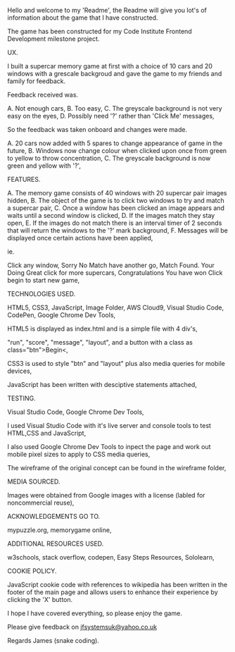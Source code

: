 
Hello and welcome to my 'Readme', the Readme will give you lot's of information about the game that I have constructed.

The game has been constructed for my Code Institute Frontend Development milestone project.

UX.

I built a supercar memory game at first with a choice of 10 cars and 20 windows with a grescale backgroud and gave the game to my friends and family for feedback.

Feedback received was.

A. Not enough cars,
B. Too easy,
C. The greyscale background is not very easy on the eyes,
D. Possibly need '?' rather than 'Click Me' messages,

So the feedback was taken onboard and changes were made.

A. 20 cars now added with 5 spares to change appearance of game in the future,
B. Windows now change colour when clicked upon once from green to yellow to throw concentration,
C. The greyscale background is now green and yellow with '?',


FEATURES.

A. The memory game consists of 40 windows with 20 supercar pair images hidden,
B. The object of the game is to click two windows to try and match a supercar pair,
C. Once a window has been clicked an image appears and waits until a second window is clicked,
D. If the images match they stay open,
E. If the images do not match there is an interval timer of 2 seconds that will return the windows to the '?' mark background,
F. Messages will be displayed once certain actions have been applied,

ie.

Click any window,
Sorry No Match have another go,
Match Found. Your Doing Great click for more supercars,
Congratulations You have won Click begin to start new game,


TECHNOLOGIES USED.

HTML5,
CSS3,
JavaScript,
Image Folder,
AWS Cloud9,
Visual Studio Code,
CodePen,
Google Chrome Dev Tools,

HTML5 is displayed as index.html and is a simple file with 4 div's,

"run",
"score",
"message",
"layout",
and a button with a class as class="btn">Begin<,

CSS3 is used to style "btn" and "layout" plus also media queries for mobile devices,

JavaScript has been written with desciptive statements attached,


TESTING.

Visual Studio Code,
Google Chrome Dev Tools,

I used Visual Studio Code with it's live server and console tools to test HTML,CSS and JavaScript,

I also used Google Chrome Dev Tools to inpect the page and work out mobile pixel sizes to apply to CSS media queries,

The wireframe of the original concept can be found in the wireframe folder,


MEDIA SOURCED.

Images were obtained from Google images with a license (labled for noncommercial reuse),


ACKNOWLEDGEMENTS GO TO.

mypuzzle.org,
memorygame online,

ADDITIONAL RESOURCES USED.

w3schools,
stack overflow,
codepen,
Easy Steps Resources,
Sololearn,

COOKIE POLICY.

JavaScript cookie code with references to wikipedia has been written in the footer of the main page and allows users to enhance
their experience by clicking the 'X' button.


I hope I have covered everything, so please enjoy the game.

Please give feedback on jfsystemsuk@yahoo.co.uk

Regards James (snake coding).

